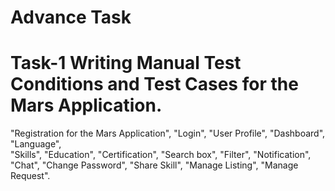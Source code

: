 # Advance Task
 
Task-1 Writing Manual Test Conditions and Test Cases for the Mars Application.
===================================================================================================================================================================================
 "Registration for the Mars Application",
 "Login",
 "User Profile",
 "Dashboard",
 "Language",  
 "Skills",
 "Education",
 "Certification",
 "Search box",
 "Filter",
 "Notification",
 "Chat",
 "Change Password",
 "Share Skill",
 "Manage Listing",
 "Manage Request".

